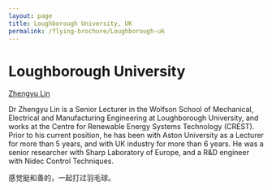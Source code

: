 ```yaml
---
layout: page
title: Loughborough University, UK
permalink: /flying-brochure/Loughborough-uk
---
```

# Loughborough University

[Zhengyu Lin](https://www.lboro.ac.uk/research/crest/people/academic/lin-zhengyu.html)

Dr Zhengyu Lin is a Senior Lecturer in the Wolfson School of Mechanical, Electrical and Manufacturing Engineering at Loughborough University, and works at the Centre for Renewable Energy Systems Technology (CREST). Prior to his current position, he has been with Aston University as a Lecturer for more than 5 years, and with UK industry for more than 6 years. He was a senior researcher with Sharp Laboratory of Europe, and a R&D engineer with Nidec Control Techniques.

感觉挺和善的，一起打过羽毛球。
